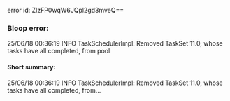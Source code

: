 error id: ZlzFP0wqW6JQpl2gd3mveQ==
### Bloop error:

25/06/18 00:36:19 INFO TaskSchedulerImpl: Removed TaskSet 11.0, whose tasks have all completed, from pool
#### Short summary: 

25/06/18 00:36:19 INFO TaskSchedulerImpl: Removed TaskSet 11.0, whose tasks have all completed, from...